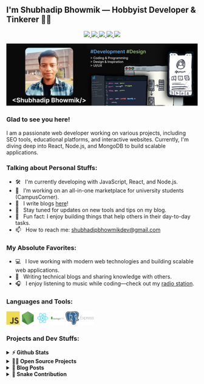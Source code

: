## I'm Shubhadip Bhowmik — Hobbyist Developer & Tinkerer 👨‍💻

<div align="center">
  <a href="https://shubhadipbhowmik.vercel.app/?ref=github-profile-readme-badge">
    <img src="https://img.shields.io/badge/-shubhadipbhowmik-3b5998?style=flat&logo=google-chrome&logoColor=white" />
  </a>
  <a href="https://linkedin.com/in/subhadipbhowmik">
    <img src="https://img.shields.io/badge/-@subhadipbhowmik-0e76a8?style=flat&logo=Linkedin&logoColor=white" />
  </a>
  <a href="https://twitter.com/myselfshubhadip">
    <img src="https://img.shields.io/twitter/follow/myselfshubhadip" />
  </a>
  <a href="https://github.com/subhadipbhowmik">
    <img src="https://img.shields.io/github/followers/subhadipbhowmik?label=Follow&style=social" />
  </a>
  <img src="https://visitor-badge.laobi.icu/badge?page_id=subhadipbhowmik.visitor-badge&color=0088cc" />
</div>

![snake](./assets/shubhadip-bhowmik-banner.jpg)

### Glad to see you here!

I am a passionate web developer working on various projects, including SEO tools, educational platforms, and interactive websites. Currently, I'm diving deep into React, Node.js, and MongoDB to build scalable applications.

### Talking about Personal Stuffs:

- 🛠 &nbsp; I'm currently developing with JavaScript, React, and Node.js.
- 🚀 &nbsp; I’m working on an all-in-one marketplace for university students (CampusCorner).
- 💬 &nbsp; I write blogs [here](https://shubhadipbhowmik.vercel.app/blog/?ref=github-profile-readme)!
- 📰 &nbsp; Stay tuned for updates on new tools and tips on my blog.
- 👾 &nbsp; Fun fact: I enjoy building things that help others in their day-to-day tasks.
- 📫 &nbsp; How to reach me: shubhadipbhowmikdev@gmail.com

### My Absolute Favorites:

- 💻 &nbsp; I love working with modern web technologies and building scalable web applications.
- 📰 &nbsp; Writing technical blogs and sharing knowledge with others.
- 🎧 &nbsp; I enjoy listening to music while coding—check out my [radio station](https://freecodecampradio.com).

### Languages and Tools:

<code><img height="35" src="https://raw.githubusercontent.com/github/explore/80688e429a7d4ef2fca1e82350fe8e3517d3494d/topics/javascript/javascript.png" alt="javascript"></code>
<code><img height="35" src="https://raw.githubusercontent.com/github/explore/80688e429a7d4ef2fca1e82350fe8e3517d3494d/topics/nodejs/nodejs.png" alt="nodejs"></code>
<code><img height="35" src="https://raw.githubusercontent.com/github/explore/80688e429a7d4ef2fca1e82350fe8e3517d3494d/topics/react/react.png" alt="react"></code>
<code><img height="35" src="https://raw.githubusercontent.com/github/explore/80688e429a7d4ef2fca1e82350fe8e3517d3494d/topics/mongodb/mongodb.png" alt="mongodb"></code>
<code><img height="35" src="https://raw.githubusercontent.com/github/explore/80688e429a7d4ef2fca1e82350fe8e3517d3494d/topics/postgresql/postgresql.png" alt="postgresql"></code>
<code><img height="35" src="https://raw.githubusercontent.com/github/explore/80688e429a7d4ef2fca1e82350fe8e3517d3494d/topics/express/express.png" alt="express"></code>

### Projects and Dev Stuffs:

<details>	
  <summary><b>⚡ Github Stats</b></summary>

  <img height="170em" src="https://grs-akash.vercel.app/api?username=subhadipbhowmik&show_icons=false&hide_border=true&count_private=true&show_icons=true&theme=radical&rank_icon=percentile" />
  <img height="170em" src="https://grs-akash.vercel.app/api/top-langs/?username=subhadipbhowmik&hide=html,Jupyter%20Notebook&show_icons=true&hide_border=true&layout=compact&langs_count=8&theme=radical" />
</details>

<details>
  <summary><b>🧑‍🚀 Open Source Projects</b></summary>

  <br />

| 💻 Projects                                                                             | 🌟 Stars                                                                                                                           | 🍴 Forks                                                                                                                           | 🐛 Issues                                                                                                          | 🔔 Pull Requests                                                                                                             | 👨‍💻 Language                                                                                                                 |
| --------------------------------------------------------------------------------------- | ---------------------------------------------------------------------------------------------------------------------------------- | ---------------------------------------------------------------------------------------------------------------------------------- | ------------------------------------------------------------------------------------------------------------------ | ---------------------------------------------------------------------------------------------------------------------------- | --------------------------------------------------------------------------------------------------------------------------- |
| [🔧 OptiSEO](https://github.com/subhadipbhowmik/optiseo)                                | ![Stars](https://img.shields.io/github/stars/subhadipbhowmik/optiseo?style=flat-square&labelColor=343b41)                          | ![Forks](https://img.shields.io/github/forks/subhadipbhowmik/optiseo?style=flat-square&labelColor=343b41)                          | ![Issues](https://img.shields.io/github/issues/subhadipbhowmik/optiseo?style=flat-square)                          | ![Pull Requests](https://img.shields.io/github/issues-pr/subhadipbhowmik/optiseo?style=flat-square)                          | ![Language](https://img.shields.io/github/languages/top/subhadipbhowmik/optiseo?style=flat-square)                          |
| [📍 Campus Corner](https://github.com/subhadipbhowmik/campus-corner)                    | ![Stars](https://img.shields.io/github/stars/subhadipbhowmik/campus-corner?style=flat-square&labelColor=343b41)                    | ![Forks](https://img.shields.io/github/forks/subhadipbhowmik/campus-corner?style=flat-square&labelColor=343b41)                    | ![Issues](https://img.shields.io/github/issues/subhadipbhowmik/campus-corner?style=flat-square)                    | ![Pull Requests](https://img.shields.io/github/issues-pr/subhadipbhowmik/campus-corner?style=flat-square)                    | ![Language](https://img.shields.io/github/languages/top/subhadipbhowmik/campus-corner?style=flat-square)                    |
| [🧬 BioBranch](https://github.com/subhadipbhowmik/bio-branch)                           | ![Stars](https://img.shields.io/github/stars/subhadipbhowmik/bio-branch?style=flat-square&labelColor=343b41)                       | ![Forks](https://img.shields.io/github/forks/subhadipbhowmik/bio-branch?style=flat-square&labelColor=343b41)                       | ![Issues](https://img.shields.io/github/issues/subhadipbhowmik/bio-branch?style=flat-square)                       | ![Pull Requests](https://img.shields.io/github/issues-pr/subhadipbhowmik/bio-branch?style=flat-square)                       | ![Language](https://img.shields.io/github/languages/top/subhadipbhowmik/bio-branch?style=flat-square)                       |
| [💻 30 Days of C++](https://github.com/subhadipbhowmik/30-Days-Of-CPP)                  | ![Stars](https://img.shields.io/github/stars/subhadipbhowmik/30-Days-Of-CPP?style=flat-square&labelColor=343b41)                   | ![Forks](https://img.shields.io/github/forks/subhadipbhowmik/30-Days-Of-CPP?style=flat-square&labelColor=343b41)                   | ![Issues](https://img.shields.io/github/issues/subhadipbhowmik/30-Days-Of-CPP?style=flat-square)                   | ![Pull Requests](https://img.shields.io/github/issues-pr/subhadipbhowmik/30-Days-Of-CPP?style=flat-square)                   | ![Language](https://img.shields.io/github/languages/top/subhadipbhowmik/30-Days-Of-CPP?style=flat-square)                   |
| [📑 Contento](https://github.com/subhadipbhowmik/contento)                              | ![Stars](https://img.shields.io/github/stars/subhadipbhowmik/contento?style=flat-square&labelColor=343b41)                         | ![Forks](https://img.shields.io/github/forks/subhadipbhowmik/contento?style=flat-square&labelColor=343b41)                         | ![Issues](https://img.shields.io/github/issues/subhadipbhowmik/contento?style=flat-square)                         | ![Pull Requests](https://img.shields.io/github/issues-pr/subhadipbhowmik/contento?style=flat-square)                         | ![Language](https://img.shields.io/github/languages/top/subhadipbhowmik/contento?style=flat-square)                         |
| [🎓 CU Calculator](https://github.com/subhadipbhowmik/chandigarh-university-calculator) | ![Stars](https://img.shields.io/github/stars/subhadipbhowmik/chandigarh-university-calculator?style=flat-square&labelColor=343b41) | ![Forks](https://img.shields.io/github/forks/subhadipbhowmik/chandigarh-university-calculator?style=flat-square&labelColor=343b41) | ![Issues](https://img.shields.io/github/issues/subhadipbhowmik/chandigarh-university-calculator?style=flat-square) | ![Pull Requests](https://img.shields.io/github/issues-pr/subhadipbhowmik/chandigarh-university-calculator?style=flat-square) | ![Language](https://img.shields.io/github/languages/top/subhadipbhowmik/chandigarh-university-calculator?style=flat-square) |

</details>

<details>
  <summary><b>📝 Blog Posts</b></summary>

  <!-- BLOG-POST-LIST:START -->
- [Top Best Online Radio Stations for Programmers](https://shubhadipbhowmik.vercel.app/blog/top-best-online-radio-station-for-programmers/)
 - [5 Strategies to Learn Better and Faster as a Software Engineer](https://shubhadipbhowmik.vercel.app/blog/5-strategies-to-learn-better-and-faster-as-a-software-engineer/)
 - [How to Integrate Cal.com in Next.js: A Complete Guide](https://shubhadipbhowmik.vercel.app/blog/how-to-integrate-cal-com-in-nextjs-complete-guide/)
 - [20 Tricky Truthy and Falsy Values in JavaScript with Solutions](https://shubhadipbhowmik.vercel.app/blog/20-tricky-javascript-truthy-and-falsy-values-with-solutions-for-beginners-and-advanced-developers/)
 - [21 Lessons I Learned at 21: Reflections on Growth and Self-Discovery](https://shubhadipbhowmik.vercel.app/blog/21-lessons-at-21-self-discovery-shubhadip-bhowmik/)
 - [PhonePe Payment Gateway Integration using React, Node, Express](https://shubhadipbhowmik.vercel.app/blog/phonepe-payment-gateway-integration-using-node-js-and-express-js/)
 - [My Experience at the Dussehra Mela in Chandigarh](https://shubhadipbhowmik.vercel.app/blog/my-dusshera-experience-in-chandigarh/)
 - [A Thoughtful and Heartfelt Letter to God Filled with Gratitude](https://shubhadipbhowmik.vercel.app/blog/letter-to-god/)

- [Top Best Online Radio Stations for Programmers](https://shubhadipbhowmik.vercel.app/blog/top-best-online-radio-station-for-programmers/)
 - [5 Strategies to Learn Better and Faster as a Software Engineer](https://shubhadipbhowmik.vercel.app/blog/5-strategies-to-learn-better-and-faster-as-a-software-engineer/)
 - [How to Integrate Cal.com in Next.js: A Complete Guide](https://shubhadipbhowmik.vercel.app/blog/how-to-integrate-cal-com-in-nextjs-complete-guide/)
 - [20 Tricky Truthy and Falsy Values in JavaScript with Solutions](https://shubhadipbhowmik.vercel.app/blog/20-tricky-javascript-truthy-and-falsy-values-with-solutions-for-beginners-and-advanced-developers/)
 - [21 Lessons I Learned at 21: Reflections on Growth and Self-Discovery](https://shubhadipbhowmik.vercel.app/blog/21-lessons-at-21-self-discovery-shubhadip-bhowmik/)
 - [PhonePe Payment Gateway Integration using React, Node, Express](https://shubhadipbhowmik.vercel.app/blog/phonepe-payment-gateway-integration-using-node-js-and-express-js/)
 - [My Experience at the Dussehra Mela in Chandigarh](https://shubhadipbhowmik.vercel.app/blog/my-dusshera-experience-in-chandigarh/)
 - [A Thoughtful and Heartfelt Letter to God Filled with Gratitude](https://shubhadipbhowmik.vercel.app/blog/letter-to-god/)

- [Top Best Online Radio Stations for Programmers](https://shubhadipbhowmik.vercel.app/blog/top-best-online-radio-station-for-programmers/)
 - [5 Strategies to Learn Better and Faster as a Software Engineer](https://shubhadipbhowmik.vercel.app/blog/5-strategies-to-learn-better-and-faster-as-a-software-engineer/)
 - [How to Integrate Cal.com in Next.js: A Complete Guide](https://shubhadipbhowmik.vercel.app/blog/how-to-integrate-cal-com-in-nextjs-complete-guide/)
 - [20 Tricky Truthy and Falsy Values in JavaScript with Solutions](https://shubhadipbhowmik.vercel.app/blog/20-tricky-javascript-truthy-and-falsy-values-with-solutions-for-beginners-and-advanced-developers/)
 - [21 Lessons I Learned at 21: Reflections on Growth and Self-Discovery](https://shubhadipbhowmik.vercel.app/blog/21-lessons-at-21-self-discovery-shubhadip-bhowmik/)
 - [PhonePe Payment Gateway Integration using React, Node, Express](https://shubhadipbhowmik.vercel.app/blog/phonepe-payment-gateway-integration-using-node-js-and-express-js/)
 - [My Experience at the Dussehra Mela in Chandigarh](https://shubhadipbhowmik.vercel.app/blog/my-dusshera-experience-in-chandigarh/)
 - [A Thoughtful and Heartfelt Letter to God Filled with Gratitude](https://shubhadipbhowmik.vercel.app/blog/letter-to-god/)

- [Top Best Online Radio Stations for Programmers](https://shubhadipbhowmik.vercel.app/blog/top-best-online-radio-station-for-programmers/)
 - [5 Strategies to Learn Better and Faster as a Software Engineer](https://shubhadipbhowmik.vercel.app/blog/5-strategies-to-learn-better-and-faster-as-a-software-engineer/)
 - [How to Integrate Cal.com in Next.js: A Complete Guide](https://shubhadipbhowmik.vercel.app/blog/how-to-integrate-cal-com-in-nextjs-complete-guide/)
 - [20 Tricky Truthy and Falsy Values in JavaScript with Solutions](https://shubhadipbhowmik.vercel.app/blog/20-tricky-javascript-truthy-and-falsy-values-with-solutions-for-beginners-and-advanced-developers/)
 - [21 Lessons I Learned at 21: Reflections on Growth and Self-Discovery](https://shubhadipbhowmik.vercel.app/blog/21-lessons-at-21-self-discovery-shubhadip-bhowmik/)
 - [PhonePe Payment Gateway Integration using React, Node, Express](https://shubhadipbhowmik.vercel.app/blog/phonepe-payment-gateway-integration-using-node-js-and-express-js/)
 - [My Experience at the Dussehra Mela in Chandigarh](https://shubhadipbhowmik.vercel.app/blog/my-dusshera-experience-in-chandigarh/)
 - [A Thoughtful and Heartfelt Letter to God Filled with Gratitude](https://shubhadipbhowmik.vercel.app/blog/letter-to-god/)

- [Top Best Online Radio Stations for Programmers](https://shubhadipbhowmik.vercel.app/blog/top-best-online-radio-station-for-programmers/)
 - [5 Strategies to Learn Better and Faster as a Software Engineer](https://shubhadipbhowmik.vercel.app/blog/5-strategies-to-learn-better-and-faster-as-a-software-engineer/)
 - [How to Integrate Cal.com in Next.js: A Complete Guide](https://shubhadipbhowmik.vercel.app/blog/how-to-integrate-cal-com-in-nextjs-complete-guide/)
 - [20 Tricky Truthy and Falsy Values in JavaScript with Solutions](https://shubhadipbhowmik.vercel.app/blog/20-tricky-javascript-truthy-and-falsy-values-with-solutions-for-beginners-and-advanced-developers/)
 - [21 Lessons I Learned at 21: Reflections on Growth and Self-Discovery](https://shubhadipbhowmik.vercel.app/blog/21-lessons-at-21-self-discovery-shubhadip-bhowmik/)
 - [PhonePe Payment Gateway Integration using React, Node, Express](https://shubhadipbhowmik.vercel.app/blog/phonepe-payment-gateway-integration-using-node-js-and-express-js/)
 - [My Experience at the Dussehra Mela in Chandigarh](https://shubhadipbhowmik.vercel.app/blog/my-dusshera-experience-in-chandigarh/)
 - [A Thoughtful and Heartfelt Letter to God Filled with Gratitude](https://shubhadipbhowmik.vercel.app/blog/letter-to-god/)

- [Top Best Online Radio Stations for Programmers](https://shubhadipbhowmik.vercel.app/blog/top-best-online-radio-station-for-programmers/)
 - [5 Strategies to Learn Better and Faster as a Software Engineer](https://shubhadipbhowmik.vercel.app/blog/5-strategies-to-learn-better-and-faster-as-a-software-engineer/)
 - [How to Integrate Cal.com in Next.js: A Complete Guide](https://shubhadipbhowmik.vercel.app/blog/how-to-integrate-cal-com-in-nextjs-complete-guide/)
 - [20 Tricky Truthy and Falsy Values in JavaScript with Solutions](https://shubhadipbhowmik.vercel.app/blog/20-tricky-javascript-truthy-and-falsy-values-with-solutions-for-beginners-and-advanced-developers/)
 - [21 Lessons I Learned at 21: Reflections on Growth and Self-Discovery](https://shubhadipbhowmik.vercel.app/blog/21-lessons-at-21-self-discovery-shubhadip-bhowmik/)
 - [PhonePe Payment Gateway Integration using React, Node, Express](https://shubhadipbhowmik.vercel.app/blog/phonepe-payment-gateway-integration-using-node-js-and-express-js/)
 - [My Experience at the Dussehra Mela in Chandigarh](https://shubhadipbhowmik.vercel.app/blog/my-dusshera-experience-in-chandigarh/)
 - [A Thoughtful and Heartfelt Letter to God Filled with Gratitude](https://shubhadipbhowmik.vercel.app/blog/letter-to-god/)

- [Top Best Online Radio Stations for Programmers](https://shubhadipbhowmik.vercel.app/blog/top-best-online-radio-station-for-programmers/)
 - [5 Strategies to Learn Better and Faster as a Software Engineer](https://shubhadipbhowmik.vercel.app/blog/5-strategies-to-learn-better-and-faster-as-a-software-engineer/)
 - [How to Integrate Cal.com in Next.js: A Complete Guide](https://shubhadipbhowmik.vercel.app/blog/how-to-integrate-cal-com-in-nextjs-complete-guide/)
 - [20 Tricky Truthy and Falsy Values in JavaScript with Solutions](https://shubhadipbhowmik.vercel.app/blog/20-tricky-javascript-truthy-and-falsy-values-with-solutions-for-beginners-and-advanced-developers/)
 - [21 Lessons I Learned at 21: Reflections on Growth and Self-Discovery](https://shubhadipbhowmik.vercel.app/blog/21-lessons-at-21-self-discovery-shubhadip-bhowmik/)
 - [PhonePe Payment Gateway Integration using React, Node, Express](https://shubhadipbhowmik.vercel.app/blog/phonepe-payment-gateway-integration-using-node-js-and-express-js/)
 - [My Experience at the Dussehra Mela in Chandigarh](https://shubhadipbhowmik.vercel.app/blog/my-dusshera-experience-in-chandigarh/)
 - [A Thoughtful and Heartfelt Letter to God Filled with Gratitude](https://shubhadipbhowmik.vercel.app/blog/letter-to-god/)

- [Top Best Online Radio Stations for Programmers](https://shubhadipbhowmik.vercel.app/blog/top-best-online-radio-station-for-programmers/)
 - [5 Strategies to Learn Better and Faster as a Software Engineer](https://shubhadipbhowmik.vercel.app/blog/5-strategies-to-learn-better-and-faster-as-a-software-engineer/)
 - [How to Integrate Cal.com in Next.js: A Complete Guide](https://shubhadipbhowmik.vercel.app/blog/how-to-integrate-cal-com-in-nextjs-complete-guide/)
 - [20 Tricky Truthy and Falsy Values in JavaScript with Solutions](https://shubhadipbhowmik.vercel.app/blog/20-tricky-javascript-truthy-and-falsy-values-with-solutions-for-beginners-and-advanced-developers/)
 - [21 Lessons I Learned at 21: Reflections on Growth and Self-Discovery](https://shubhadipbhowmik.vercel.app/blog/21-lessons-at-21-self-discovery-shubhadip-bhowmik/)
 - [PhonePe Payment Gateway Integration using React, Node, Express](https://shubhadipbhowmik.vercel.app/blog/phonepe-payment-gateway-integration-using-node-js-and-express-js/)
 - [My Experience at the Dussehra Mela in Chandigarh](https://shubhadipbhowmik.vercel.app/blog/my-dusshera-experience-in-chandigarh/)
 - [A Thoughtful and Heartfelt Letter to God Filled with Gratitude](https://shubhadipbhowmik.vercel.app/blog/letter-to-god/)

- [Top Best Online Radio Stations for Programmers](https://shubhadipbhowmik.vercel.app/blog/top-best-online-radio-station-for-programmers/)
 - [5 Strategies to Learn Better and Faster as a Software Engineer](https://shubhadipbhowmik.vercel.app/blog/5-strategies-to-learn-better-and-faster-as-a-software-engineer/)
 - [How to Integrate Cal.com in Next.js: A Complete Guide](https://shubhadipbhowmik.vercel.app/blog/how-to-integrate-cal-com-in-nextjs-complete-guide/)
 - [20 Tricky Truthy and Falsy Values in JavaScript with Solutions](https://shubhadipbhowmik.vercel.app/blog/20-tricky-javascript-truthy-and-falsy-values-with-solutions-for-beginners-and-advanced-developers/)
 - [21 Lessons I Learned at 21: Reflections on Growth and Self-Discovery](https://shubhadipbhowmik.vercel.app/blog/21-lessons-at-21-self-discovery-shubhadip-bhowmik/)
 - [PhonePe Payment Gateway Integration using React, Node, Express](https://shubhadipbhowmik.vercel.app/blog/phonepe-payment-gateway-integration-using-node-js-and-express-js/)
 - [My Experience at the Dussehra Mela in Chandigarh](https://shubhadipbhowmik.vercel.app/blog/my-dusshera-experience-in-chandigarh/)
 - [A Thoughtful and Heartfelt Letter to God Filled with Gratitude](https://shubhadipbhowmik.vercel.app/blog/letter-to-god/)

- [Top Best Online Radio Stations for Programmers](https://shubhadipbhowmik.vercel.app/blog/top-best-online-radio-station-for-programmers/)
 - [5 Strategies to Learn Better and Faster as a Software Engineer](https://shubhadipbhowmik.vercel.app/blog/5-strategies-to-learn-better-and-faster-as-a-software-engineer/)
 - [How to Integrate Cal.com in Next.js: A Complete Guide](https://shubhadipbhowmik.vercel.app/blog/how-to-integrate-cal-com-in-nextjs-complete-guide/)
 - [20 Tricky Truthy and Falsy Values in JavaScript with Solutions](https://shubhadipbhowmik.vercel.app/blog/20-tricky-javascript-truthy-and-falsy-values-with-solutions-for-beginners-and-advanced-developers/)
 - [21 Lessons I Learned at 21: Reflections on Growth and Self-Discovery](https://shubhadipbhowmik.vercel.app/blog/21-lessons-at-21-self-discovery-shubhadip-bhowmik/)
 - [PhonePe Payment Gateway Integration using React, Node, Express](https://shubhadipbhowmik.vercel.app/blog/phonepe-payment-gateway-integration-using-node-js-and-express-js/)
 - [My Experience at the Dussehra Mela in Chandigarh](https://shubhadipbhowmik.vercel.app/blog/my-dusshera-experience-in-chandigarh/)
 - [A Thoughtful and Heartfelt Letter to God Filled with Gratitude](https://shubhadipbhowmik.vercel.app/blog/letter-to-god/)

- [Top Best Online Radio Stations for Programmers](https://shubhadipbhowmik.vercel.app/blog/top-best-online-radio-station-for-programmers/)
 - [5 Strategies to Learn Better and Faster as a Software Engineer](https://shubhadipbhowmik.vercel.app/blog/5-strategies-to-learn-better-and-faster-as-a-software-engineer/)
 - [How to Integrate Cal.com in Next.js: A Complete Guide](https://shubhadipbhowmik.vercel.app/blog/how-to-integrate-cal-com-in-nextjs-complete-guide/)
 - [20 Tricky Truthy and Falsy Values in JavaScript with Solutions](https://shubhadipbhowmik.vercel.app/blog/20-tricky-javascript-truthy-and-falsy-values-with-solutions-for-beginners-and-advanced-developers/)
 - [21 Lessons I Learned at 21: Reflections on Growth and Self-Discovery](https://shubhadipbhowmik.vercel.app/blog/21-lessons-at-21-self-discovery-shubhadip-bhowmik/)
 - [PhonePe Payment Gateway Integration using React, Node, Express](https://shubhadipbhowmik.vercel.app/blog/phonepe-payment-gateway-integration-using-node-js-and-express-js/)
 - [My Experience at the Dussehra Mela in Chandigarh](https://shubhadipbhowmik.vercel.app/blog/my-dusshera-experience-in-chandigarh/)
 - [A Thoughtful and Heartfelt Letter to God Filled with Gratitude](https://shubhadipbhowmik.vercel.app/blog/letter-to-god/)

- [Top Best Online Radio Stations for Programmers](https://shubhadipbhowmik.vercel.app/blog/top-best-online-radio-station-for-programmers/)
 - [5 Strategies to Learn Better and Faster as a Software Engineer](https://shubhadipbhowmik.vercel.app/blog/5-strategies-to-learn-better-and-faster-as-a-software-engineer/)
 - [How to Integrate Cal.com in Next.js: A Complete Guide](https://shubhadipbhowmik.vercel.app/blog/how-to-integrate-cal-com-in-nextjs-complete-guide/)
 - [20 Tricky Truthy and Falsy Values in JavaScript with Solutions](https://shubhadipbhowmik.vercel.app/blog/20-tricky-javascript-truthy-and-falsy-values-with-solutions-for-beginners-and-advanced-developers/)
 - [21 Lessons I Learned at 21: Reflections on Growth and Self-Discovery](https://shubhadipbhowmik.vercel.app/blog/21-lessons-at-21-self-discovery-shubhadip-bhowmik/)
 - [PhonePe Payment Gateway Integration using React, Node, Express](https://shubhadipbhowmik.vercel.app/blog/phonepe-payment-gateway-integration-using-node-js-and-express-js/)
 - [My Experience at the Dussehra Mela in Chandigarh](https://shubhadipbhowmik.vercel.app/blog/my-dusshera-experience-in-chandigarh/)
 - [A Thoughtful and Heartfelt Letter to God Filled with Gratitude](https://shubhadipbhowmik.vercel.app/blog/letter-to-god/)

- [Top Best Online Radio Stations for Programmers](https://shubhadipbhowmik.vercel.app/blog/top-best-online-radio-station-for-programmers/)
 - [5 Strategies to Learn Better and Faster as a Software Engineer](https://shubhadipbhowmik.vercel.app/blog/5-strategies-to-learn-better-and-faster-as-a-software-engineer/)
 - [How to Integrate Cal.com in Next.js: A Complete Guide](https://shubhadipbhowmik.vercel.app/blog/how-to-integrate-cal-com-in-nextjs-complete-guide/)
 - [20 Tricky Truthy and Falsy Values in JavaScript with Solutions](https://shubhadipbhowmik.vercel.app/blog/20-tricky-javascript-truthy-and-falsy-values-with-solutions-for-beginners-and-advanced-developers/)
 - [21 Lessons I Learned at 21: Reflections on Growth and Self-Discovery](https://shubhadipbhowmik.vercel.app/blog/21-lessons-at-21-self-discovery-shubhadip-bhowmik/)
 - [PhonePe Payment Gateway Integration using React, Node, Express](https://shubhadipbhowmik.vercel.app/blog/phonepe-payment-gateway-integration-using-node-js-and-express-js/)
 - [My Experience at the Dussehra Mela in Chandigarh](https://shubhadipbhowmik.vercel.app/blog/my-dusshera-experience-in-chandigarh/)
 - [A Thoughtful and Heartfelt Letter to God Filled with Gratitude](https://shubhadipbhowmik.vercel.app/blog/letter-to-god/)

- [Top Best Online Radio Stations for Programmers](https://shubhadipbhowmik.vercel.app/blog/top-best-online-radio-station-for-programmers/)
 - [5 Strategies to Learn Better and Faster as a Software Engineer](https://shubhadipbhowmik.vercel.app/blog/5-strategies-to-learn-better-and-faster-as-a-software-engineer/)
 - [How to Integrate Cal.com in Next.js: A Complete Guide](https://shubhadipbhowmik.vercel.app/blog/how-to-integrate-cal-com-in-nextjs-complete-guide/)
 - [20 Tricky Truthy and Falsy Values in JavaScript with Solutions](https://shubhadipbhowmik.vercel.app/blog/20-tricky-javascript-truthy-and-falsy-values-with-solutions-for-beginners-and-advanced-developers/)
 - [21 Lessons I Learned at 21: Reflections on Growth and Self-Discovery](https://shubhadipbhowmik.vercel.app/blog/21-lessons-at-21-self-discovery-shubhadip-bhowmik/)
 - [PhonePe Payment Gateway Integration using React, Node, Express](https://shubhadipbhowmik.vercel.app/blog/phonepe-payment-gateway-integration-using-node-js-and-express-js/)
 - [My Experience at the Dussehra Mela in Chandigarh](https://shubhadipbhowmik.vercel.app/blog/my-dusshera-experience-in-chandigarh/)
 - [A Thoughtful and Heartfelt Letter to God Filled with Gratitude](https://shubhadipbhowmik.vercel.app/blog/letter-to-god/)

- [Top Best Online Radio Stations for Programmers](https://shubhadipbhowmik.vercel.app/blog/top-best-online-radio-station-for-programmers/)
 - [5 Strategies to Learn Better and Faster as a Software Engineer](https://shubhadipbhowmik.vercel.app/blog/5-strategies-to-learn-better-and-faster-as-a-software-engineer/)
 - [How to Integrate Cal.com in Next.js: A Complete Guide](https://shubhadipbhowmik.vercel.app/blog/how-to-integrate-cal-com-in-nextjs-complete-guide/)
 - [20 Tricky Truthy and Falsy Values in JavaScript with Solutions](https://shubhadipbhowmik.vercel.app/blog/20-tricky-javascript-truthy-and-falsy-values-with-solutions-for-beginners-and-advanced-developers/)
 - [21 Lessons I Learned at 21: Reflections on Growth and Self-Discovery](https://shubhadipbhowmik.vercel.app/blog/21-lessons-at-21-self-discovery-shubhadip-bhowmik/)
 - [PhonePe Payment Gateway Integration using React, Node, Express](https://shubhadipbhowmik.vercel.app/blog/phonepe-payment-gateway-integration-using-node-js-and-express-js/)
 - [My Experience at the Dussehra Mela in Chandigarh](https://shubhadipbhowmik.vercel.app/blog/my-dusshera-experience-in-chandigarh/)
 - [A Thoughtful and Heartfelt Letter to God Filled with Gratitude](https://shubhadipbhowmik.vercel.app/blog/letter-to-god/)

- [Top Best Online Radio Stations for Programmers](https://shubhadipbhowmik.vercel.app/blog/top-best-online-radio-station-for-programmers/)
 - [5 Strategies to Learn Better and Faster as a Software Engineer](https://shubhadipbhowmik.vercel.app/blog/5-strategies-to-learn-better-and-faster-as-a-software-engineer/)
 - [How to Integrate Cal.com in Next.js: A Complete Guide](https://shubhadipbhowmik.vercel.app/blog/how-to-integrate-cal-com-in-nextjs-complete-guide/)
 - [20 Tricky Truthy and Falsy Values in JavaScript with Solutions](https://shubhadipbhowmik.vercel.app/blog/20-tricky-javascript-truthy-and-falsy-values-with-solutions-for-beginners-and-advanced-developers/)
 - [21 Lessons I Learned at 21: Reflections on Growth and Self-Discovery](https://shubhadipbhowmik.vercel.app/blog/21-lessons-at-21-self-discovery-shubhadip-bhowmik/)
 - [PhonePe Payment Gateway Integration using React, Node, Express](https://shubhadipbhowmik.vercel.app/blog/phonepe-payment-gateway-integration-using-node-js-and-express-js/)
 - [My Experience at the Dussehra Mela in Chandigarh](https://shubhadipbhowmik.vercel.app/blog/my-dusshera-experience-in-chandigarh/)
 - [A Thoughtful and Heartfelt Letter to God Filled with Gratitude](https://shubhadipbhowmik.vercel.app/blog/letter-to-god/)

- [Top Best Online Radio Stations for Programmers](https://shubhadipbhowmik.vercel.app/blog/top-best-online-radio-station-for-programmers/)
 - [5 Strategies to Learn Better and Faster as a Software Engineer](https://shubhadipbhowmik.vercel.app/blog/5-strategies-to-learn-better-and-faster-as-a-software-engineer/)
 - [How to Integrate Cal.com in Next.js: A Complete Guide](https://shubhadipbhowmik.vercel.app/blog/how-to-integrate-cal-com-in-nextjs-complete-guide/)
 - [20 Tricky Truthy and Falsy Values in JavaScript with Solutions](https://shubhadipbhowmik.vercel.app/blog/20-tricky-javascript-truthy-and-falsy-values-with-solutions-for-beginners-and-advanced-developers/)
 - [21 Lessons I Learned at 21: Reflections on Growth and Self-Discovery](https://shubhadipbhowmik.vercel.app/blog/21-lessons-at-21-self-discovery-shubhadip-bhowmik/)
 - [PhonePe Payment Gateway Integration using React, Node, Express](https://shubhadipbhowmik.vercel.app/blog/phonepe-payment-gateway-integration-using-node-js-and-express-js/)
 - [My Experience at the Dussehra Mela in Chandigarh](https://shubhadipbhowmik.vercel.app/blog/my-dusshera-experience-in-chandigarh/)
 - [A Thoughtful and Heartfelt Letter to God Filled with Gratitude](https://shubhadipbhowmik.vercel.app/blog/letter-to-god/)

- [Top Best Online Radio Stations for Programmers](https://shubhadipbhowmik.vercel.app/blog/top-best-online-radio-station-for-programmers/)
 - [5 Strategies to Learn Better and Faster as a Software Engineer](https://shubhadipbhowmik.vercel.app/blog/5-strategies-to-learn-better-and-faster-as-a-software-engineer/)
 - [How to Integrate Cal.com in Next.js: A Complete Guide](https://shubhadipbhowmik.vercel.app/blog/how-to-integrate-cal-com-in-nextjs-complete-guide/)
 - [20 Tricky Truthy and Falsy Values in JavaScript with Solutions](https://shubhadipbhowmik.vercel.app/blog/20-tricky-javascript-truthy-and-falsy-values-with-solutions-for-beginners-and-advanced-developers/)
 - [21 Lessons I Learned at 21: Reflections on Growth and Self-Discovery](https://shubhadipbhowmik.vercel.app/blog/21-lessons-at-21-self-discovery-shubhadip-bhowmik/)
 - [PhonePe Payment Gateway Integration using React, Node, Express](https://shubhadipbhowmik.vercel.app/blog/phonepe-payment-gateway-integration-using-node-js-and-express-js/)
 - [My Experience at the Dussehra Mela in Chandigarh](https://shubhadipbhowmik.vercel.app/blog/my-dusshera-experience-in-chandigarh/)
 - [A Thoughtful and Heartfelt Letter to God Filled with Gratitude](https://shubhadipbhowmik.vercel.app/blog/letter-to-god/)

- [Top Best Online Radio Stations for Programmers](https://shubhadipbhowmik.vercel.app/blog/top-best-online-radio-station-for-programmers/)
 - [5 Strategies to Learn Better and Faster as a Software Engineer](https://shubhadipbhowmik.vercel.app/blog/5-strategies-to-learn-better-and-faster-as-a-software-engineer/)
 - [How to Integrate Cal.com in Next.js: A Complete Guide](https://shubhadipbhowmik.vercel.app/blog/how-to-integrate-cal-com-in-nextjs-complete-guide/)
 - [20 Tricky Truthy and Falsy Values in JavaScript with Solutions](https://shubhadipbhowmik.vercel.app/blog/20-tricky-javascript-truthy-and-falsy-values-with-solutions-for-beginners-and-advanced-developers/)
 - [21 Lessons I Learned at 21: Reflections on Growth and Self-Discovery](https://shubhadipbhowmik.vercel.app/blog/21-lessons-at-21-self-discovery-shubhadip-bhowmik/)
 - [PhonePe Payment Gateway Integration using React, Node, Express](https://shubhadipbhowmik.vercel.app/blog/phonepe-payment-gateway-integration-using-node-js-and-express-js/)
 - [My Experience at the Dussehra Mela in Chandigarh](https://shubhadipbhowmik.vercel.app/blog/my-dusshera-experience-in-chandigarh/)
 - [A Thoughtful and Heartfelt Letter to God Filled with Gratitude](https://shubhadipbhowmik.vercel.app/blog/letter-to-god/)

- [Top Best Online Radio Stations for Programmers](https://shubhadipbhowmik.vercel.app/blog/top-best-online-radio-station-for-programmers/)
 - [5 Strategies to Learn Better and Faster as a Software Engineer](https://shubhadipbhowmik.vercel.app/blog/5-strategies-to-learn-better-and-faster-as-a-software-engineer/)
 - [How to Integrate Cal.com in Next.js: A Complete Guide](https://shubhadipbhowmik.vercel.app/blog/how-to-integrate-cal-com-in-nextjs-complete-guide/)
 - [20 Tricky Truthy and Falsy Values in JavaScript with Solutions](https://shubhadipbhowmik.vercel.app/blog/20-tricky-javascript-truthy-and-falsy-values-with-solutions-for-beginners-and-advanced-developers/)
 - [21 Lessons I Learned at 21: Reflections on Growth and Self-Discovery](https://shubhadipbhowmik.vercel.app/blog/21-lessons-at-21-self-discovery-shubhadip-bhowmik/)
 - [PhonePe Payment Gateway Integration using React, Node, Express](https://shubhadipbhowmik.vercel.app/blog/phonepe-payment-gateway-integration-using-node-js-and-express-js/)
 - [My Experience at the Dussehra Mela in Chandigarh](https://shubhadipbhowmik.vercel.app/blog/my-dusshera-experience-in-chandigarh/)
 - [A Thoughtful and Heartfelt Letter to God Filled with Gratitude](https://shubhadipbhowmik.vercel.app/blog/letter-to-god/)

- [Top Best Online Radio Stations for Programmers](https://shubhadipbhowmik.vercel.app/blog/top-best-online-radio-station-for-programmers/)
 - [5 Strategies to Learn Better and Faster as a Software Engineer](https://shubhadipbhowmik.vercel.app/blog/5-strategies-to-learn-better-and-faster-as-a-software-engineer/)
 - [How to Integrate Cal.com in Next.js: A Complete Guide](https://shubhadipbhowmik.vercel.app/blog/how-to-integrate-cal-com-in-nextjs-complete-guide/)
 - [20 Tricky Truthy and Falsy Values in JavaScript with Solutions](https://shubhadipbhowmik.vercel.app/blog/20-tricky-javascript-truthy-and-falsy-values-with-solutions-for-beginners-and-advanced-developers/)
 - [21 Lessons I Learned at 21: Reflections on Growth and Self-Discovery](https://shubhadipbhowmik.vercel.app/blog/21-lessons-at-21-self-discovery-shubhadip-bhowmik/)
 - [PhonePe Payment Gateway Integration using React, Node, Express](https://shubhadipbhowmik.vercel.app/blog/phonepe-payment-gateway-integration-using-node-js-and-express-js/)
 - [My Experience at the Dussehra Mela in Chandigarh](https://shubhadipbhowmik.vercel.app/blog/my-dusshera-experience-in-chandigarh/)
 - [A Thoughtful and Heartfelt Letter to God Filled with Gratitude](https://shubhadipbhowmik.vercel.app/blog/letter-to-god/)

- [Top Best Online Radio Stations for Programmers](https://shubhadipbhowmik.vercel.app/blog/top-best-online-radio-station-for-programmers/)
 - [5 Strategies to Learn Better and Faster as a Software Engineer](https://shubhadipbhowmik.vercel.app/blog/5-strategies-to-learn-better-and-faster-as-a-software-engineer/)
 - [How to Integrate Cal.com in Next.js: A Complete Guide](https://shubhadipbhowmik.vercel.app/blog/how-to-integrate-cal-com-in-nextjs-complete-guide/)
 - [20 Tricky Truthy and Falsy Values in JavaScript with Solutions](https://shubhadipbhowmik.vercel.app/blog/20-tricky-javascript-truthy-and-falsy-values-with-solutions-for-beginners-and-advanced-developers/)
 - [21 Lessons I Learned at 21: Reflections on Growth and Self-Discovery](https://shubhadipbhowmik.vercel.app/blog/21-lessons-at-21-self-discovery-shubhadip-bhowmik/)
 - [PhonePe Payment Gateway Integration using React, Node, Express](https://shubhadipbhowmik.vercel.app/blog/phonepe-payment-gateway-integration-using-node-js-and-express-js/)
 - [My Experience at the Dussehra Mela in Chandigarh](https://shubhadipbhowmik.vercel.app/blog/my-dusshera-experience-in-chandigarh/)
 - [A Thoughtful and Heartfelt Letter to God Filled with Gratitude](https://shubhadipbhowmik.vercel.app/blog/letter-to-god/)

- [Top Best Online Radio Stations for Programmers](https://shubhadipbhowmik.vercel.app/blog/top-best-online-radio-station-for-programmers/)
 - [5 Strategies to Learn Better and Faster as a Software Engineer](https://shubhadipbhowmik.vercel.app/blog/5-strategies-to-learn-better-and-faster-as-a-software-engineer/)
 - [How to Integrate Cal.com in Next.js: A Complete Guide](https://shubhadipbhowmik.vercel.app/blog/how-to-integrate-cal-com-in-nextjs-complete-guide/)
 - [20 Tricky Truthy and Falsy Values in JavaScript with Solutions](https://shubhadipbhowmik.vercel.app/blog/20-tricky-javascript-truthy-and-falsy-values-with-solutions-for-beginners-and-advanced-developers/)
 - [21 Lessons I Learned at 21: Reflections on Growth and Self-Discovery](https://shubhadipbhowmik.vercel.app/blog/21-lessons-at-21-self-discovery-shubhadip-bhowmik/)
 - [PhonePe Payment Gateway Integration using React, Node, Express](https://shubhadipbhowmik.vercel.app/blog/phonepe-payment-gateway-integration-using-node-js-and-express-js/)
 - [My Experience at the Dussehra Mela in Chandigarh](https://shubhadipbhowmik.vercel.app/blog/my-dusshera-experience-in-chandigarh/)
 - [A Thoughtful and Heartfelt Letter to God Filled with Gratitude](https://shubhadipbhowmik.vercel.app/blog/letter-to-god/)

- [Top Best Online Radio Stations for Programmers](https://shubhadipbhowmik.vercel.app/blog/top-best-online-radio-station-for-programmers/)
 - [5 Strategies to Learn Better and Faster as a Software Engineer](https://shubhadipbhowmik.vercel.app/blog/5-strategies-to-learn-better-and-faster-as-a-software-engineer/)
 - [How to Integrate Cal.com in Next.js: A Complete Guide](https://shubhadipbhowmik.vercel.app/blog/how-to-integrate-cal-com-in-nextjs-complete-guide/)
 - [20 Tricky Truthy and Falsy Values in JavaScript with Solutions](https://shubhadipbhowmik.vercel.app/blog/20-tricky-javascript-truthy-and-falsy-values-with-solutions-for-beginners-and-advanced-developers/)
 - [21 Lessons I Learned at 21: Reflections on Growth and Self-Discovery](https://shubhadipbhowmik.vercel.app/blog/21-lessons-at-21-self-discovery-shubhadip-bhowmik/)
 - [PhonePe Payment Gateway Integration using React, Node, Express](https://shubhadipbhowmik.vercel.app/blog/phonepe-payment-gateway-integration-using-node-js-and-express-js/)
 - [My Experience at the Dussehra Mela in Chandigarh](https://shubhadipbhowmik.vercel.app/blog/my-dusshera-experience-in-chandigarh/)
 - [A Thoughtful and Heartfelt Letter to God Filled with Gratitude](https://shubhadipbhowmik.vercel.app/blog/letter-to-god/)

- [Top Best Online Radio Stations for Programmers](https://shubhadipbhowmik.vercel.app/blog/top-best-online-radio-station-for-programmers/)
 - [5 Strategies to Learn Better and Faster as a Software Engineer](https://shubhadipbhowmik.vercel.app/blog/5-strategies-to-learn-better-and-faster-as-a-software-engineer/)
 - [How to Integrate Cal.com in Next.js: A Complete Guide](https://shubhadipbhowmik.vercel.app/blog/how-to-integrate-cal-com-in-nextjs-complete-guide/)
 - [20 Tricky Truthy and Falsy Values in JavaScript with Solutions](https://shubhadipbhowmik.vercel.app/blog/20-tricky-javascript-truthy-and-falsy-values-with-solutions-for-beginners-and-advanced-developers/)
 - [21 Lessons I Learned at 21: Reflections on Growth and Self-Discovery](https://shubhadipbhowmik.vercel.app/blog/21-lessons-at-21-self-discovery-shubhadip-bhowmik/)
 - [PhonePe Payment Gateway Integration using React, Node, Express](https://shubhadipbhowmik.vercel.app/blog/phonepe-payment-gateway-integration-using-node-js-and-express-js/)
 - [My Experience at the Dussehra Mela in Chandigarh](https://shubhadipbhowmik.vercel.app/blog/my-dusshera-experience-in-chandigarh/)
 - [A Thoughtful and Heartfelt Letter to God Filled with Gratitude](https://shubhadipbhowmik.vercel.app/blog/letter-to-god/)

- [Top Best Online Radio Stations for Programmers](https://shubhadipbhowmik.vercel.app/blog/top-best-online-radio-station-for-programmers/)
 - [5 Strategies to Learn Better and Faster as a Software Engineer](https://shubhadipbhowmik.vercel.app/blog/5-strategies-to-learn-better-and-faster-as-a-software-engineer/)
 - [How to Integrate Cal.com in Next.js: A Complete Guide](https://shubhadipbhowmik.vercel.app/blog/how-to-integrate-cal-com-in-nextjs-complete-guide/)
 - [20 Tricky Truthy and Falsy Values in JavaScript with Solutions](https://shubhadipbhowmik.vercel.app/blog/20-tricky-javascript-truthy-and-falsy-values-with-solutions-for-beginners-and-advanced-developers/)
 - [21 Lessons I Learned at 21: Reflections on Growth and Self-Discovery](https://shubhadipbhowmik.vercel.app/blog/21-lessons-at-21-self-discovery-shubhadip-bhowmik/)
 - [PhonePe Payment Gateway Integration using React, Node, Express](https://shubhadipbhowmik.vercel.app/blog/phonepe-payment-gateway-integration-using-node-js-and-express-js/)
 - [My Experience at the Dussehra Mela in Chandigarh](https://shubhadipbhowmik.vercel.app/blog/my-dusshera-experience-in-chandigarh/)
 - [A Thoughtful and Heartfelt Letter to God Filled with Gratitude](https://shubhadipbhowmik.vercel.app/blog/letter-to-god/)

- [Top Best Online Radio Stations for Programmers](https://shubhadipbhowmik.vercel.app/blog/top-best-online-radio-station-for-programmers/)
 - [5 Strategies to Learn Better and Faster as a Software Engineer](https://shubhadipbhowmik.vercel.app/blog/5-strategies-to-learn-better-and-faster-as-a-software-engineer/)
 - [How to Integrate Cal.com in Next.js: A Complete Guide](https://shubhadipbhowmik.vercel.app/blog/how-to-integrate-cal-com-in-nextjs-complete-guide/)
 - [20 Tricky Truthy and Falsy Values in JavaScript with Solutions](https://shubhadipbhowmik.vercel.app/blog/20-tricky-javascript-truthy-and-falsy-values-with-solutions-for-beginners-and-advanced-developers/)
 - [21 Lessons I Learned at 21: Reflections on Growth and Self-Discovery](https://shubhadipbhowmik.vercel.app/blog/21-lessons-at-21-self-discovery-shubhadip-bhowmik/)
 - [PhonePe Payment Gateway Integration using React, Node, Express](https://shubhadipbhowmik.vercel.app/blog/phonepe-payment-gateway-integration-using-node-js-and-express-js/)
 - [My Experience at the Dussehra Mela in Chandigarh](https://shubhadipbhowmik.vercel.app/blog/my-dusshera-experience-in-chandigarh/)
 - [A Thoughtful and Heartfelt Letter to God Filled with Gratitude](https://shubhadipbhowmik.vercel.app/blog/letter-to-god/)

- [Top Best Online Radio Stations for Programmers](https://shubhadipbhowmik.vercel.app/blog/top-best-online-radio-station-for-programmers/)
 - [5 Strategies to Learn Better and Faster as a Software Engineer](https://shubhadipbhowmik.vercel.app/blog/5-strategies-to-learn-better-and-faster-as-a-software-engineer/)
 - [20 Tricky Truthy and Falsy Values in JavaScript with Solutions](https://shubhadipbhowmik.vercel.app/blog/20-tricky-javascript-truthy-and-falsy-values-with-solutions-for-beginners-and-advanced-developers/)
 - [21 Lessons I Learned at 21: Reflections on Growth and Self-Discovery](https://shubhadipbhowmik.vercel.app/blog/21-lessons-at-21-self-discovery-shubhadip-bhowmik/)
 - [PhonePe Payment Gateway Integration using React, Node, Express](https://shubhadipbhowmik.vercel.app/blog/phonepe-payment-gateway-integration-using-node-js-and-express-js/)
 - [My Experience at the Dussehra Mela in Chandigarh](https://shubhadipbhowmik.vercel.app/blog/my-dusshera-experience-in-chandigarh/)
 - [A Thoughtful and Heartfelt Letter to God Filled with Gratitude](https://shubhadipbhowmik.vercel.app/blog/letter-to-god/)
 - [Read More](https://shubhadipbhowmik.vercel.app/blog/how-to-integrate-cal-com-in-nextjs-complete-guide/)

- [Top Best Online Radio Stations for Programmers](https://shubhadipbhowmik.vercel.app/blog/top-best-online-radio-station-for-programmers/)
 - [5 Strategies to Learn Better and Faster as a Software Engineer](https://shubhadipbhowmik.vercel.app/blog/5-strategies-to-learn-better-and-faster-as-a-software-engineer/)
 - [How to Integrate Cal.com in Next.js: A Complete Guide](https://shubhadipbhowmik.vercel.app/blog/how-to-integrate-cal-com-in-nextjs-complete-guide/)
 - [20 Tricky Truthy and Falsy Values in JavaScript with Solutions](https://shubhadipbhowmik.vercel.app/blog/20-tricky-javascript-truthy-and-falsy-values-with-solutions-for-beginners-and-advanced-developers/)
 - [21 Lessons I Learned at 21: Reflections on Growth and Self-Discovery](https://shubhadipbhowmik.vercel.app/blog/21-lessons-at-21-self-discovery-shubhadip-bhowmik/)
 - [PhonePe Payment Gateway Integration using React, Node, Express](https://shubhadipbhowmik.vercel.app/blog/phonepe-payment-gateway-integration-using-node-js-and-express-js/)
 - [My Experience at the Dussehra Mela in Chandigarh](https://shubhadipbhowmik.vercel.app/blog/my-dusshera-experience-in-chandigarh/)
 - [A Thoughtful and Heartfelt Letter to God Filled with Gratitude](https://shubhadipbhowmik.vercel.app/blog/letter-to-god/)

- [Top Best Online Radio Stations for Programmers](https://shubhadipbhowmik.vercel.app/blog/top-best-online-radio-station-for-programmers/)
 - [5 Strategies to Learn Better and Faster as a Software Engineer](https://shubhadipbhowmik.vercel.app/blog/5-strategies-to-learn-better-and-faster-as-a-software-engineer/)
 - [How to Integrate Cal.com in Next.js: A Complete Guide](https://shubhadipbhowmik.vercel.app/blog/how-to-integrate-cal-com-in-nextjs-complete-guide/)
 - [20 Tricky Truthy and Falsy Values in JavaScript with Solutions](https://shubhadipbhowmik.vercel.app/blog/20-tricky-javascript-truthy-and-falsy-values-with-solutions-for-beginners-and-advanced-developers/)
 - [21 Lessons I Learned at 21: Reflections on Growth and Self-Discovery](https://shubhadipbhowmik.vercel.app/blog/21-lessons-at-21-self-discovery-shubhadip-bhowmik/)
 - [PhonePe Payment Gateway Integration using React, Node, Express](https://shubhadipbhowmik.vercel.app/blog/phonepe-payment-gateway-integration-using-node-js-and-express-js/)
 - [My Experience at the Dussehra Mela in Chandigarh](https://shubhadipbhowmik.vercel.app/blog/my-dusshera-experience-in-chandigarh/)
 - [A Thoughtful and Heartfelt Letter to God Filled with Gratitude](https://shubhadipbhowmik.vercel.app/blog/letter-to-god/)

- [Top Best Online Radio Stations for Programmers](https://shubhadipbhowmik.vercel.app/blog/top-best-online-radio-station-for-programmers/)
 - [5 Strategies to Learn Better and Faster as a Software Engineer](https://shubhadipbhowmik.vercel.app/blog/5-strategies-to-learn-better-and-faster-as-a-software-engineer/)
 - [How to Integrate Cal.com in Next.js: A Complete Guide](https://shubhadipbhowmik.vercel.app/blog/how-to-integrate-cal-com-in-nextjs-complete-guide/)
 - [20 Tricky Truthy and Falsy Values in JavaScript with Solutions](https://shubhadipbhowmik.vercel.app/blog/20-tricky-javascript-truthy-and-falsy-values-with-solutions-for-beginners-and-advanced-developers/)
 - [21 Lessons I Learned at 21: Reflections on Growth and Self-Discovery](https://shubhadipbhowmik.vercel.app/blog/21-lessons-at-21-self-discovery-shubhadip-bhowmik/)
 - [PhonePe Payment Gateway Integration using React, Node, Express](https://shubhadipbhowmik.vercel.app/blog/phonepe-payment-gateway-integration-using-node-js-and-express-js/)
 - [My Experience at the Dussehra Mela in Chandigarh](https://shubhadipbhowmik.vercel.app/blog/my-dusshera-experience-in-chandigarh/)
 - [A Thoughtful and Heartfelt Letter to God Filled with Gratitude](https://shubhadipbhowmik.vercel.app/blog/letter-to-god/)

- [Top Best Online Radio Stations for Programmers](https://shubhadipbhowmik.vercel.app/blog/top-best-online-radio-station-for-programmers/)
 - [5 Strategies to Learn Better and Faster as a Software Engineer](https://shubhadipbhowmik.vercel.app/blog/5-strategies-to-learn-better-and-faster-as-a-software-engineer/)
 - [How to Integrate Cal.com in Next.js: A Complete Guide](https://shubhadipbhowmik.vercel.app/blog/how-to-integrate-cal-com-in-nextjs-complete-guide/)
 - [20 Tricky Truthy and Falsy Values in JavaScript with Solutions](https://shubhadipbhowmik.vercel.app/blog/20-tricky-javascript-truthy-and-falsy-values-with-solutions-for-beginners-and-advanced-developers/)
 - [21 Lessons I Learned at 21: Reflections on Growth and Self-Discovery](https://shubhadipbhowmik.vercel.app/blog/21-lessons-at-21-self-discovery-shubhadip-bhowmik/)
 - [PhonePe Payment Gateway Integration using React, Node, Express](https://shubhadipbhowmik.vercel.app/blog/phonepe-payment-gateway-integration-using-node-js-and-express-js/)
 - [My Experience at the Dussehra Mela in Chandigarh](https://shubhadipbhowmik.vercel.app/blog/my-dusshera-experience-in-chandigarh/)
 - [A Thoughtful and Heartfelt Letter to God Filled with Gratitude](https://shubhadipbhowmik.vercel.app/blog/letter-to-god/)

- [Top Best Online Radio Stations for Programmers](https://shubhadipbhowmik.vercel.app/blog/top-best-online-radio-station-for-programmers/)
 - [5 Strategies to Learn Better and Faster as a Software Engineer](https://shubhadipbhowmik.vercel.app/blog/5-strategies-to-learn-better-and-faster-as-a-software-engineer/)
 - [How to Integrate Cal.com in Next.js: A Complete Guide](https://shubhadipbhowmik.vercel.app/blog/how-to-integrate-cal-com-in-nextjs-complete-guide/)
 - [20 Tricky Truthy and Falsy Values in JavaScript with Solutions](https://shubhadipbhowmik.vercel.app/blog/20-tricky-javascript-truthy-and-falsy-values-with-solutions-for-beginners-and-advanced-developers/)
 - [21 Lessons I Learned at 21: Reflections on Growth and Self-Discovery](https://shubhadipbhowmik.vercel.app/blog/21-lessons-at-21-self-discovery-shubhadip-bhowmik/)
 - [PhonePe Payment Gateway Integration using React, Node, Express](https://shubhadipbhowmik.vercel.app/blog/phonepe-payment-gateway-integration-using-node-js-and-express-js/)
 - [My Experience at the Dussehra Mela in Chandigarh](https://shubhadipbhowmik.vercel.app/blog/my-dusshera-experience-in-chandigarh/)
 - [A Thoughtful and Heartfelt Letter to God Filled with Gratitude](https://shubhadipbhowmik.vercel.app/blog/letter-to-god/)

- [Top Best Online Radio Stations for Programmers](https://shubhadipbhowmik.vercel.app/blog/top-best-online-radio-station-for-programmers/)
 - [5 Strategies to Learn Better and Faster as a Software Engineer](https://shubhadipbhowmik.vercel.app/blog/5-strategies-to-learn-better-and-faster-as-a-software-engineer/)
 - [How to Integrate Cal.com in Next.js: A Complete Guide](https://shubhadipbhowmik.vercel.app/blog/how-to-integrate-cal-com-in-nextjs-complete-guide/)
 - [20 Tricky Truthy and Falsy Values in JavaScript with Solutions](https://shubhadipbhowmik.vercel.app/blog/20-tricky-javascript-truthy-and-falsy-values-with-solutions-for-beginners-and-advanced-developers/)
 - [21 Lessons I Learned at 21: Reflections on Growth and Self-Discovery](https://shubhadipbhowmik.vercel.app/blog/21-lessons-at-21-self-discovery-shubhadip-bhowmik/)
 - [PhonePe Payment Gateway Integration using React, Node, Express](https://shubhadipbhowmik.vercel.app/blog/phonepe-payment-gateway-integration-using-node-js-and-express-js/)
 - [My Experience at the Dussehra Mela in Chandigarh](https://shubhadipbhowmik.vercel.app/blog/my-dusshera-experience-in-chandigarh/)
 - [A Thoughtful and Heartfelt Letter to God Filled with Gratitude](https://shubhadipbhowmik.vercel.app/blog/letter-to-god/)

  <!-- This section will be dynamically updated with the latest blog posts -->
  <!-- BLOG-POST-LIST:END -->

</details>

<details>
  <summary><b>🐍 Snake Contribution</b></summary>
  
![snake](./assets/github-snake.svg)

</details>
